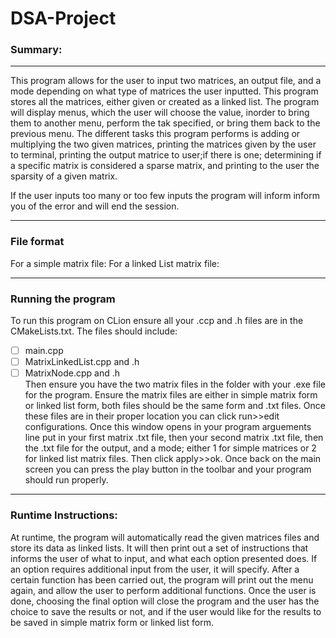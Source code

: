 # DSA-Project
 
### Summary: 
---
This program allows for the user to input two matrices, an output file, and a mode depending on what type of matrices the user inputted. This program stores all
the matrices, either given or created as a linked list. The program will display menus, which the user will choose the value, inorder to bring them to another menu,
perform the tak specified, or bring them back to the previous menu. The different tasks this program performs is adding or multiplying the two given matrices,
printing the matrices given by the user to terminal, printing the output matrice to user;if there is one; determining if a specific matrix is considered a sparse matrix, and printing to the user the sparsity of a given matrix. 

If the user inputs too many or too few inputs the program will inform inform you of the error and will end the session.  

---
### File format

For a simple matrix file:
For a linked List matrix file:

---
### Running the program 
To run this program on CLion ensure all your .ccp and .h files are in the CMakeLists.txt. The files should include:  
-[ ] main.cpp  
-[ ] MatrixLinkedList.cpp and .h  
-[ ] MatrixNode.cpp and .h  
Then ensure you have the two matrix files in the folder with your .exe file for the program. Ensure the matrix files are either in simple matrix form or linked list form, both files should be the same form and .txt files. Once these files are in their proper location you can click run>>edit configurations. Once this window opens in your program arguements line put in your first matrix .txt file, then your second matrix .txt file, then the .txt file for the output, and a mode; either 1 for simple matrices or 2 for linked list matrix files. Then click apply>>ok. Once back on the main screen you can press the play button in the toolbar and your program should run properly.

---
### Runtime Instructions:

At runtime, the program will automatically read the given matrices files and
store its data as linked lists. It will then print out a set of instructions
that informs the user of what to input, and what each option presented
does. If an option requires additional input from the user, it will
specify. After a certain function has been carried out, the program
will print out the menu again, and allow the user to perform additional
functions. Once the user is done, choosing the final option will close the
program and the user has the choice to save the results or not, and if the user would like for the results to be saved in simple matrix form or linked list form.
